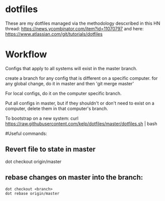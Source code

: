# dotfiles

These are my dotfiles managed via the methodology descxribed in this HN thread: 
https://news.ycombinator.com/item?id=11070797
and here:
https://www.atlassian.com/git/tutorials/dotfiles

# Workflow

Configs that apply to all systems will exist in the master branch.

create a branch for any config that is different on a specific computer.
for any global change, do it in master and then 'git merge master'

For local configs, do it on the computer specific branch.

Put all configs in master, but if they shouldn't or don't need
to exist on a computer, delete them in that computer's branch.

To bootstrap on a new system:
    curl https://raw.githubusercontent.com/kelp/dotfiles/master/dotfiles.sh | bash

#Useful commands:

## Revert file to state in master
dot checkout origin/master <file>

## rebase changes on master into the branch:
    dot checkout <branch> 
    dot rebase origin/master

